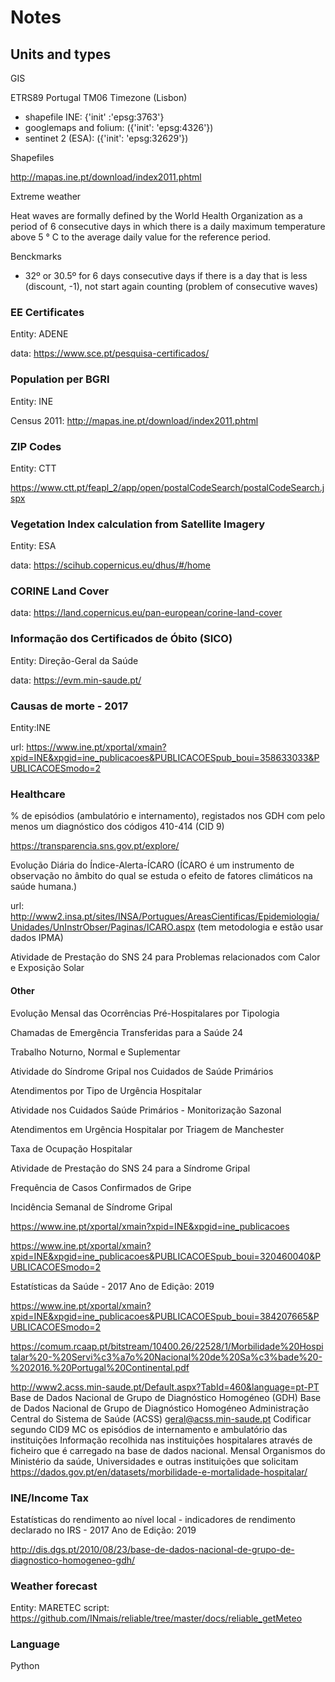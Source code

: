 # Notes

## Units and types

GIS

ETRS89 Portugal TM06
Timezone (Lisbon)

* shapefile INE:  {'init' :'epsg:3763'}
* googlemaps and folium: ({'init': 'epsg:4326'})
* sentinet 2 (ESA): ({'init': 'epsg:32629'})

Shapefiles

http://mapas.ine.pt/download/index2011.phtml

Extreme weather

Heat waves are formally defined by the World Health Organization as a period of 6 consecutive days in which there is a daily maximum temperature above 5 ° C to the average daily value for the reference period.

Benckmarks

+ 32º or 30.5º for 6 days consecutive days
if there is a day that is less (discount, -1), not start again counting (problem of consecutive waves)

### EE Certificates

Entity: ADENE

data: https://www.sce.pt/pesquisa-certificados/

### Population per BGRI

Entity: INE

Census 2011: http://mapas.ine.pt/download/index2011.phtml

### ZIP Codes

Entity: CTT

https://www.ctt.pt/feapl_2/app/open/postalCodeSearch/postalCodeSearch.jspx

### Vegetation Index calculation from Satellite Imagery

Entity: ESA

data: https://scihub.copernicus.eu/dhus/#/home

### CORINE Land Cover

data: https://land.copernicus.eu/pan-european/corine-land-cover

### Informação dos Certificados de Óbito (SICO)

Entity: Direção-Geral da Saúde

data: https://evm.min-saude.pt/


### Causas de morte - 2017

Entity:INE

url: https://www.ine.pt/xportal/xmain?xpid=INE&xpgid=ine_publicacoes&PUBLICACOESpub_boui=358633033&PUBLICACOESmodo=2

### Healthcare

% de episódios (ambulatório e internamento), registados nos GDH com pelo menos um diagnóstico dos códigos 410-414 (CID 9)

https://transparencia.sns.gov.pt/explore/


Evolução Diária do Índice-Alerta-ÍCARO (ÍCARO é um instrumento de observação no âmbito do qual se estuda o efeito de fatores climáticos na saúde humana.)

url: http://www2.insa.pt/sites/INSA/Portugues/AreasCientificas/Epidemiologia/Unidades/UnInstrObser/Paginas/ICARO.aspx (tem metodologia e estão usar dados IPMA)

Atividade de Prestação do SNS 24 para Problemas relacionados com Calor e Exposição Solar

#### Other

Evolução Mensal das Ocorrências Pré-Hospitalares por Tipologia

Chamadas de Emergência Transferidas para a Saúde 24

Trabalho Noturno, Normal e Suplementar

Atividade do Síndrome Gripal nos Cuidados de Saúde Primários

Atendimentos por Tipo de Urgência Hospitalar

Atividade nos Cuidados Saúde Primários - Monitorização Sazonal

Atendimentos em Urgência Hospitalar por Triagem de Manchester

Taxa de Ocupação Hospitalar

Atividade de Prestação do SNS 24 para a Síndrome Gripal

Frequência de Casos Confirmados de Gripe

Incidência Semanal de Síndrome Gripal

https://www.ine.pt/xportal/xmain?xpid=INE&xpgid=ine_publicacoes

https://www.ine.pt/xportal/xmain?xpid=INE&xpgid=ine_publicacoes&PUBLICACOESpub_boui=320460040&PUBLICACOESmodo=2

Estatísticas da Saúde - 2017 Ano de Edição: 2019

https://www.ine.pt/xportal/xmain?xpid=INE&xpgid=ine_publicacoes&PUBLICACOESpub_boui=384207665&PUBLICACOESmodo=2

https://comum.rcaap.pt/bitstream/10400.26/22528/1/Morbilidade%20Hospitalar%20-%20Servi%c3%a7o%20Nacional%20de%20Sa%c3%bade%20-%202016.%20Portugal%20Continental.pdf

http://www2.acss.min-saude.pt/Default.aspx?TabId=460&language=pt-PT Base de Dados Nacional de Grupo de Diagnóstico Homogéneo (GDH) Base de Dados Nacional de Grupo de Diagnóstico Homogéneo Administração Central do Sistema de Saúde (ACSS) geral@acss.min-saude.pt
Codificar segundo CID9 MC os episódios de internamento e ambulatório das instituições Informação recolhida nas instituições hospitalares através de ficheiro que é carregado na base de dados nacional. Mensal Organismos do Ministério da saúde, Universidades e outras instituições que solicitam https://dados.gov.pt/en/datasets/morbilidade-e-mortalidade-hospitalar/

### INE/Income Tax

Estatísticas do rendimento ao nível local - indicadores de rendimento declarado no IRS - 2017 Ano de Edição: 2019

http://dis.dgs.pt/2010/08/23/base-de-dados-nacional-de-grupo-de-diagnostico-homogeneo-gdh/


### Weather forecast 

Entity: MARETEC
script: https://github.com/INmais/reliable/tree/master/docs/reliable_getMeteo

### Language

Python



